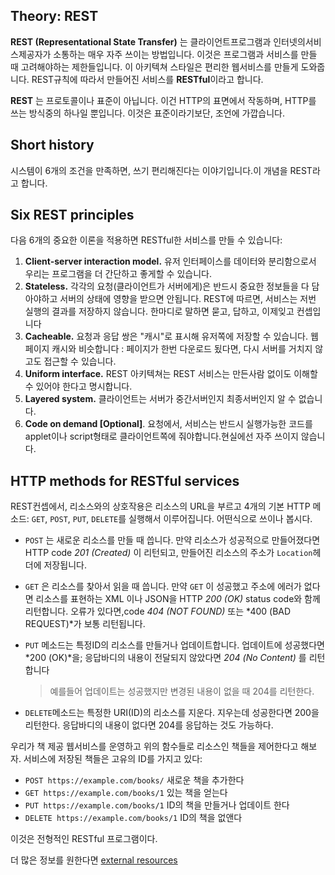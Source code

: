## Theory: REST



**REST (Representational State Transfer)** 는 클라이언트프로그램과 인터넷의서비스제공자가 소통하는 매우 자주 쓰이는 방법입니다. 이것은 프로그램과 서비스를 만들 때 고려해야하는 제한들입니다. 이 아키텍쳐 스타일은 편리한 웹서비스를 만들게 도와줍니다. REST규칙에 따라서 만들어진 서비스를 **RESTful**이라고 합니다.



**REST** 는 프로토콜이나 표준이 아닙니다. 이건 HTTP의 표면에서 작동하며, HTTP를 쓰는 방식중의 하나일 뿐입니다. 이것은 표준이라기보단, 조언에 가깝습니다.



## Short history

시스템이 6개의 조건을 만족하면, 쓰기 편리해진다는 이야기입니다.이 개념을 REST라고 합니다.

## Six REST principles

다음 6개의 중요한 이론을 적용하면 RESTful한 서비스를 만들 수 있습니다:

1. **Client-server interaction model.** 유저 인터페이스를 데이터와 분리함으로서 우리는 프로그램을 더 간단하고 좋게할 수 있습니다.
2. **Stateless.** 각각의 요청(클라이언트가 서버에게)은 반드시 중요한 정보들을 다 담아야하고 서버의 상태에 영향을 받으면 안됩니다. REST에 따르면, 서비스는 저번 실행의 결과를 저장하지 않습니다. 한마디로 말하면 묻고, 답하고, 이제잊고 컨셉입니다
3. **Cacheable.** 요청과 응답 쌍은 "캐시"로 표시해 유저쪽에 저장할 수 있습니다. 웹페이지 캐시와 비슷합니다 : 페이지가 한번 다운로드 됬다면, 다시 서버를 거치지 않고도 접근할 수 있습니다.
4. **Uniform interface.** REST 아키텍쳐는 REST 서비스는 만든사람 없이도 이해할 수 있어야 한다고 명시합니다.
5. **Layered system.** 클라이언트는 서버가 중간서버인지 최종서버인지 알 수 없습니다.
6. **Code on demand [Optional]**. 요청에서, 서비스는 반드시 실행가능한 코드를 applet이나 script형태로 클라이언트쪽에 줘야합니다.현실에선 자주 쓰이지 않습니다.

## HTTP methods for RESTful services

REST컨셉에서, 리소스와의 상호작용은 리소스의 URL을 부르고 4개의 기본 HTTP 메소드: `GET`, `POST`, `PUT`, `DELETE`를 실행해서 이루어집니다. 어떤식으로 쓰이나 봅시다.

- `POST` 는 새로운 리소스를 만들 때 씁니다. 만약 리소스가 성공적으로 만들어졌다면 HTTP code *201 (Created)* 이 리턴되고, 만들어진 리소스의 주소가 `Location`헤더에 저장됩니다.

- `GET` 은 리소스를 찾아서 읽을 때 씁니다. 만약 `GET` 이 성공했고 주소에 에러가 없다면 리소스를 표현하는 XML 이나 JSON을 HTTP *200 (OK)* status code와 함께 리턴합니다. 오류가 있다면,code *404 (NOT FOUND)* 또는 *400 (BAD REQUEST)*가 보통 리턴됩니다.

- `PUT` 메소드는 특정ID의 리소스를 만들거나 업데이트합니다. 업데이트에 성공했다면 *200 (OK)*을; 응답바디의 내용이 전달되지 않았다면 *204 (No Content)* 를 리턴합니다

  > 예를들어 업데이트는 성공했지만 변경된 내용이 없을 때 204를 리턴한다.

- `DELETE`메소드는 특정한 URI(ID)의 리소스를 지운다. 지우는데 성공한다면 200을 리턴한다. 응답바디의 내용이 없다면 204를 응답하는 것도 가능하다.

우리가 책 제공 웹서비스를 운영하고 위의 함수들로 리소스인 책들을 제어한다고 해보자. 서비스에 저장된 책들은 고유의 ID를 가지고 있다:

- `POST https://example.com/books/` 새로운 책을 추가한다
- `GET https://example.com/books/1` 있는 책을 얻는다
- `PUT https://example.com/books/1` ID의 책을 만들거나 업데이트 한다
- `DELETE https://example.com/books/1` ID의 책을 없앤다

이것은 전형적인 RESTful 프로그램이다.

더 많은 정보를 원한다면 [external resources](https://www.restapitutorial.com/lessons/httpmethods.html) 